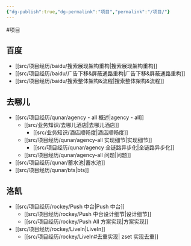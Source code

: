 ```yaml
---
{"dg-publish":true,"dg-permalink":"项目","permalink":"/项目/"}
---
```



#项目 

## 百度

- [[src/项目经历/baidu/搜索展现架构重构\|搜索展现架构重构]]
- [[src/项目经历/baidu/广告下移&屏蔽通路重构\|广告下移&屏蔽通路重构]]
- [[src/项目经历/baidu/搜索整体架构&流程\|搜索整体架构&流程]]


## 去哪儿

- [[src/项目经历/qunar/agency - all 概述\|agency - all]]
	- [[src/业务知识/去哪儿酒店\|去哪儿酒店]]
		- [[src/业务知识/酒店顺畅度\|酒店顺畅度]]
	- [[src/项目经历/qunar/agency-all 实现细节\|实现细节]]
		- [[src/项目经历/qunar/agency 全链路异步化\|全链路异步化]]
	- [[src/项目经历/qunar/agency-all 问题\|问题]]
- [[src/项目经历/qunar/蓄水池\|蓄水池]]
- [[src/项目经历/qunar/bts\|bts]]

## 洛凯

- [[src/项目经历/rockey/Push 中台\|Push 中台]]
	- [[src/项目经历/rockey/Push 中台设计细节\|设计细节]]
	- [[src/项目经历/rockey/Push All 方案实现\|方案实现]]
- [[src/项目经历/rockey/LiveIn\|LiveIn]]
	- [[src/项目经历/rockey/LiveIn#去重实现\| zset 实现去重]]

